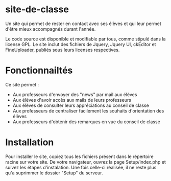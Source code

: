 site-de-classe
==============

Un site qui permet de rester en contact avec ses élèves et qui leur permet d'être mieux accompagnés durant l'année.

Le code source est disponible et modifiable par tous, comme stipulé dans la license GPL. Le site inclut des fichiers de Jquery, Jquery UI, ckEditor et FineUploader, publiés sous leurs licenses respectives.

Fonctionnailtés
==============
Ce site permet :
* Aux professeurs d'envoyer des "news" par mail aux élèves
* Aux élèves d'avoir accès aux mails de leurs professeurs
* Aux élèves de consulter leurs appréciations au conseil de classe
* Aux professeurs de centraliser facilement les souhaits d'orientation des élèves
* Aux professeurs d'obtenir des remarques en vue du conseil de classe

Installation
==============
Pour installer le site, copiez tous les fichiers présent dans le répertoire racine sur votre site. De votre navigateur, ouvrez la page Setup/index.php et suivez les étapes d'instalation. Une fois celle-ci réalisée, il ne reste plus qu'a suprimmer le dossier "Setup" du serveur.